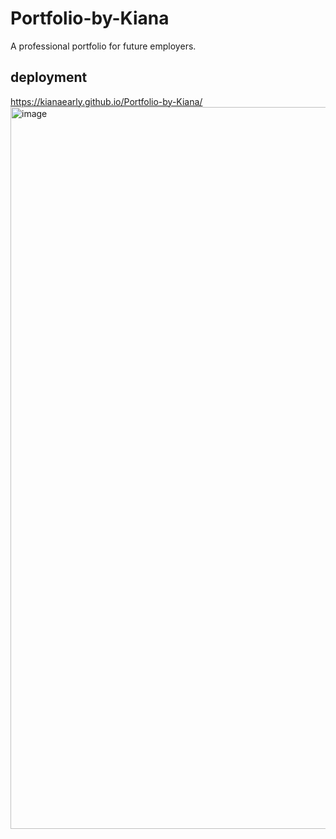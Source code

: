 # Portfolio-by-Kiana
A professional portfolio for future employers.
## deployment 
https://kianaearly.github.io/Portfolio-by-Kiana/ 
<img width="1155" alt="image" src="https://github.com/KianaEarly/Portfolio-by-Kiana/assets/140658147/099d33ed-8ce1-4ca5-8c65-08868e3cb42f">
